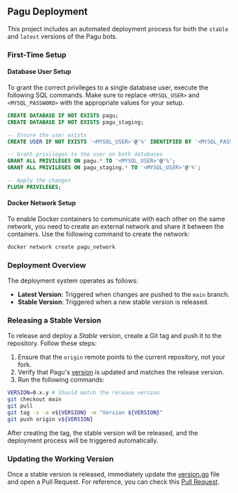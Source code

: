 ## Pagu Deployment

This project includes an automated deployment process for both the `stable` and `latest` versions of the Pagu bots.

### First-Time Setup

#### Database User Setup

To grant the correct privileges to a single database user, execute the following SQL commands.
Make sure to replace `<MYSQL_USER>` and `<MYSQL_PASSWORD>` with the appropriate values for your setup.

```sql
CREATE DATABASE IF NOT EXISTS pagu;
CREATE DATABASE IF NOT EXISTS pagu_staging;

-- Ensure the user exists
CREATE USER IF NOT EXISTS '<MYSQL_USER>'@'%' IDENTIFIED BY '<MYSQL_PASSWORD>';

-- Grant privileges to the user on both databases
GRANT ALL PRIVILEGES ON pagu.* TO '<MYSQL_USER>'@'%';
GRANT ALL PRIVILEGES ON pagu_staging.* TO '<MYSQL_USER>'@'%';

-- Apply the changes
FLUSH PRIVILEGES;
```

#### Docker Network Setup

To enable Docker containers to communicate with each other on the same network, you need to create an external network and share it between the containers.
Use the following command to create the network:

```bash
docker network create pagu_network
```


### Deployment Overview

The deployment system operates as follows:

- **Latest Version**: Triggered when changes are pushed to the `main` branch.
- **Stable Version**: Triggered when a new stable version is released.

### Releasing a Stable Version

To release and deploy a *Stable* version, create a Git tag and push it to the repository. Follow these steps:

1. Ensure that the `origin` remote points to the current repository, not your fork.
2. Verify that Pagu's [version](../version.go) is updated and matches the release version.
3. Run the following commands:

```bash
VERSION=0.x.y # Should match the release version
git checkout main
git pull
git tag -s -a v${VERSION} -m "Version ${VERSION}"
git push origin v${VERSION}
```

After creating the tag, the stable version will be released, and the deployment process will be triggered automatically.

### Updating the Working Version

Once a stable version is released, immediately update the [version.go](../version.go) file and open a Pull Request.
For reference, you can check this [Pull Request](https://github.com/pagu-project/pagu/pull/215).

